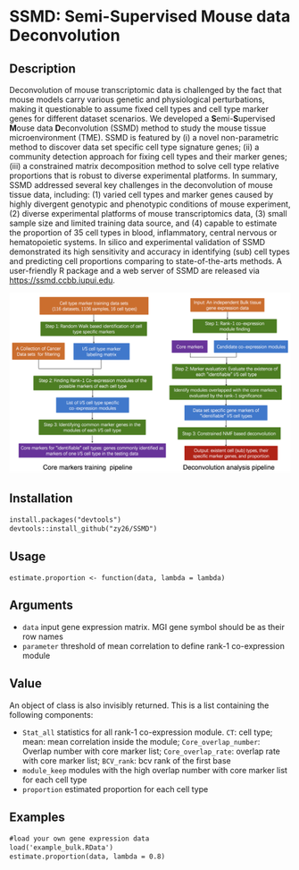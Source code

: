 # SSMD: Semi-Supervised Mouse data Deconvolution 
## Description

Deconvolution of mouse transcriptomic data is challenged by the fact that mouse models carry various genetic and physiological perturbations, making it questionable to assume fixed cell types and cell type marker genes for different dataset scenarios. We developed a **S**emi-**S**upervised **M**ouse data **D**econvolution (SSMD) method to study the mouse tissue microenvironment (TME). SSMD is featured by (i) a novel non-parametric method to discover data set specific cell type signature genes; (ii) a community detection approach for fixing cell types and their marker genes; (iii) a constrained matrix decomposition method to solve cell type relative proportions that is robust to diverse experimental platforms. In summary, SSMD addressed several key challenges in the deconvolution of mouse tissue data, including: (1) varied cell types and marker genes caused by highly divergent genotypic and phenotypic conditions of mouse experiment, (2) diverse experimental platforms of mouse transcriptomics data, (3) small sample size and limited training data source, and (4) capable to estimate the proportion of 35 cell types in blood, inflammatory, central nervous or hematopoietic systems. In silico and experimental validation of SSMD demonstrated its high sensitivity and accuracy in identifying (sub) cell types and predicting cell proportions comparing to state-of-the-arts methods. A user-friendly R package and a web server of SSMD are released via https://ssmd.ccbb.iupui.edu.

![](./README.png)

## Installation

```
install.packages("devtools")
devtools::install_github("zy26/SSMD")
```

## Usage

```
estimate.proportion <- function(data, lambda = lambda)
```

## Arguments

* `data`        input gene expression matrix. MGI gene symbol should be as their row names
* `parameter`   threshold of mean correlation to define rank-1 co-expression module

## Value

An object of class is also invisibly returned. This is a list containing
the following components:

* `Stat_all`      statistics for all rank-1 co-expression module. `CT`: cell type; mean: mean correlation inside the module; `Core_overlap_number`: Overlap number with core marker list; `Core_overlap_rate`: overlap rate with core marker list; `BCV_rank`: bcv rank of the first base
* `module_keep`   modules with the high overlap number with core marker list for each cell type
* `proportion`     estimated proportion for each cell type

## Examples

```
#load your own gene expression data
load('example_bulk.RData')
estimate.proportion(data, lambda = 0.8)
```
